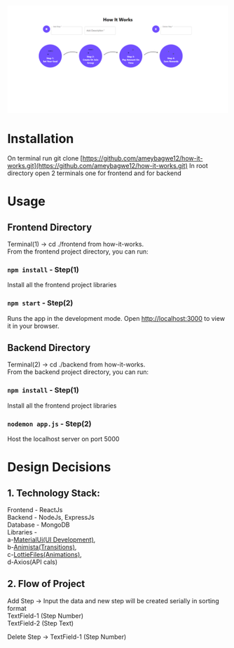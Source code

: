 ![Home Page](./frontend/src/screenshot1.png)

# Installation

On terminal run git clone [https://github.com/ameybagwe12/how-it-works.git](https://github.com/ameybagwe12/how-it-works.git)
In root directory open 2 terminals one for frontend and for backend

# Usage

## Frontend Directory

Terminal(1) -> cd ./frontend from how-it-works.\
From the frontend project directory, you can run:

### `npm install` - Step(1)

Install all the frontend project libraries

### `npm start` - Step(2)

Runs the app in the development mode.
Open [http://localhost:3000](http://localhost:3000) to view it in your browser.

## Backend Directory

Terminal(2) -> cd ./backend from how-it-works.\
From the backend project directory, you can run:

### `npm install` - Step(1)

Install all the frontend project libraries

### `nodemon app.js` - Step(2)

Host the localhost server on port 5000

# Design Decisions

## 1. Technology Stack:

Frontend - ReactJs\
Backend - NodeJs, ExpressJs\
Database - MongoDB\
Libraries -\
a-[MaterialUi(UI Development)](https://mui.com/material-ui/getting-started/),\
b-[Animista(Transitions)](https://animista.net/),\
c-[LottieFiles(Animations)](https://lottiefiles.com/),\
d-Axios(API cals)

## 2. Flow of Project

Add Step -> Input the data and new step will be created serially in sorting format\
TextField-1 (Step Number)\
TextField-2 (Step Text)

Delete Step ->
TextField-1 (Step Number)
